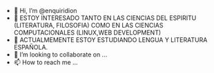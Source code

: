 - 👋 Hi, I’m @enquiridion
- 👀 ESTOY INTERESADO TANTO EN LAS CIENCIAS DEL ESPIRITU (LITERATURA, FILOSOFIA) COMO EN LAS CIENCIAS COMPUTACIONALES (LINUX,WEB DEVELOPMENT)
- 🌱 ACTUALMEMENTE  ESTOY ESTUDIANDO LENGUA Y LITERATURA ESPAÑOLA.
- 💞️ I’m looking to collaborate on ...
- 📫 How to reach me ...

<!---
enquiridion/enquiridion is a ✨ special ✨ repository because its `README.md` (this file) appears on your GitHub profile.
You can click the Preview link to take a look at your changes.
--->
